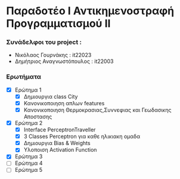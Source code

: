 # Παραδοτέο Ι Αντικημενοστραφή Προγραμματισμού ΙΙ

### Συνάδελφοι του project :
* Νικόλαος Γουρνάκης : it22023
* Δημήτριος Αναγνωστόπουλος : it22003


### Ερωτήματα
- [x] Ερώτημα 1
  - [x] Δημιουργια class City
  - [x] Κανονικοποιηση απλων features
  - [x] Κανονικοποιηση Θερμοκρασιας,Συννεφιας και Γεωδασικης Αποστασης
- [x] Ερώτημα 2
  - [x] Interface PerceptronTraveller 
  - [x] 3 Classes Perceptron για καθε ηλικιακη ομαδα
  - [x] Δημιουργια Bias & Weights
  - [x] Υλοποιση Activation Function
- [x] Ερώτημα 3
- [ ] Ερώτημα 4
- [ ] Ερώτημα 5
